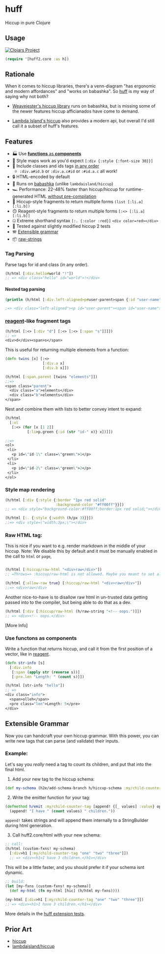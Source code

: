 # huff

Hiccup in pure Clojure

## Usage

[![Clojars Project](https://img.shields.io/clojars/v/io.github.escherize/huff.svg)](https://clojars.org/io.github.escherize/huff)

``` clojure
(require '[huff2.core :as h])
```

## Rationale

When it comes to hiccup libraries, there's a venn-diagram "has ergonomic and modern affordances" and "works on babashka". So [huff](https://github.com/escherize/huff) is my way of saying why not both?

- [Weavejester's hiccup library](https://github.com/weavejester/hiccup) runs on babashka, but is missing some of the newer features hiccup afficianados have come to demand.
 
- [Lambda Island's hiccup](https://github.com/lambdaisland/hiccup) also provides a modern api, but overall I'd still call it a subset of huff's features.
 
## Features

- 🏭 Use [**functions** as **components**](#use-functons-as-components) 
- 🎨 Style maps work as you'd expect `[:div {:style {:font-size 30}}]`
- 🔀 Include classes and ids tags [in any order](#tag-parsing)
  - `:div.a#id.b` or `:div.a.c#id` or `:#id.a.c` all work!
- 🔒️ HTML-encoded by default
- 👵 Runs on [babashka](https://github.com/babashka/babashka) (unlike `lambdaisland/hiccup`) 
- 🏎 Performance: 22-48% faster than hiccup/hiccup for runtime-generated HTML [without pre-compilation](https://github.com/escherize/huff/issues/8) 
- 🙂 Hiccup-style fragments to return multiple forms `(list [:li.a] [:li.b])` 
- 🙃 Reagent-style fragments to return multiple forms `[:<> [:li.a] [:li.b]]` 
- 🤐 Extreme shorthand syntax `[:. {:color :red}]` `<div color=red></div>` 
- 🦺 Tested against slightly modified hiccup 2 tests 
- 🪗 [Extensible grammar](#extendable-grammar)
- 📦 [raw-strings](https://github.com/escherize/huff/issues/5)

### Tag Parsing

Parse tags for id and class (in any order).

```clojure
(h/html [:div.hello#world "!"])
;; => <div class="hello" id="world">!</div>
```

#### Nested tag parsing

```clojure
(println (h/html [:div.left-aligned>p#user-parent>span {:id "user-name"} "Jason"]))

;=> <div class="left-aligned"><p id="user-parent"><span id="user-name">Jason</span></p></div>
```

### [reagent](https://github.com/reagent-project/reagent)-like fragment tags

```clojure
(h/html [:<> [:div "d"] [:<> [:<> [:span "s"]]]])
;; => 
<div>d</div><span>s</span>
```

This is useful for returning multiple elements from a function:

```clojure
(defn twins [x] [:<>
                 [:div.a x]
                 [:div.b x]])

(h/html [:span.parent [twins "elements"]])
;;=>
<span class="parent">
  <div class="a">elements</div>
  <div class="b">elements</div>
</span>

```

Nest and combine them with lists to better convey intent to expand:

``` clojure
(h/html
  [:ol
   [:<> (for [x [1 2]]
          [:li>p.green {:id (str "id-" x)} x])]])

;;=>
<ol>
 <li>
   <p id=\"id-1\" class=\"green\">1</p>
 </li>
 <li>
   <p id=\"id-2\" class=\"green\">2</p>
 </li>
</ol>

```

### Style map rendering

```clojure
(h/html [:div {:style {:border "1px red solid"
                       :background-color "#ff00ff"}}])
;; => <div style="background-color:#ff00ff;border:1px red solid;"></div>

(h/html [:. {:style {:width (h/px 3)}}])
;;=> <div style=\"width:3px;\"></div>
```

### Raw HTML tag:

This is nice if you want to e.g. render markdown in the middle of your hiccup. Note: We disable this by default and it must be manually enabled in the call to `html` or `page`,

``` clojure

(h/html [:hiccup/raw-html "<div>raw</div>"])
;; =Throws=> :hiccup/raw-html is not allowed. Maybe you meant to set allow-raw to true?

(h/html {:allow-raw true} [:hiccup/raw-html "<div>raw</div>"])
;;=> <div>raw</div>
```

Another nice-to-have is to disallow raw html in un-trusted data getting passed into to the compiler, but being able to do that as a dev.

``` clojure
(h/html [:div [:hiccup/raw-html (h/raw-string "<!-- oops.")]])
;; => <div><!-- oops.</div>
```

[More Info]

### Use functons as components

Write a function that returns hiccup, and call it from the first position of a vector, like in [reagent](https://cljdoc.org/d/reagent/reagent/1.2.0/doc/tutorials/using-square-brackets-instead-of-parentheses-#using-greet-via--1).

```clojure
(defn str-info [s]
  [:div.info
   [:span (apply str (reverse s))]
   [:pre.len "Length: " (count s)]])

(h/html [str-info "hello"])
;; => 
<div class="info">
  <span>olleh</span>
  <pre class="len">Length: 5</pre>
</div>
```

## Extensible Grammar

Now you can handcraft your own hiccup grammar. With this power, you can write new tags that can parse (and validate) their inputs.

### Example:

Let's say you _really_ need a tag to count its children, and put that into the final html.

1. Add your new tag to the hiccup schema:
``` clojure
(def my-schema (h2e/add-schema-branch h/hiccup-schema :my/child-counter-tag))
```

2. Write the emitter function for your tag:
``` clojure
(defmethod h/emit :my/child-counter-tag [append! {[_ values] :value} opts]
  (append! "I have " (count values) " children."))
```

`append!` takes strings and will append them internally to a StringBuilder during html generation.

3. Call huff2.core/html with your new schema:

``` clojure
;; call:
(h/html (custom-fxns! my-schema)
  [:div>h1 [:my/child-counter-tag "one" "two" "three"]])
  ;; => <div><h1>I have 3 children.</h1></div>
```

This will be a little faster, and you should prefer it if your schema isnt dynamic.

``` clojure
;; build:
(let [my-fxns (custom-fxns! my-schema)]
  (def my-html (fn my-html [hic] (h/html my-fxns))))
  
(my-html [:div>h1 [:my/child-counter-tag "one" "two" "three"]])
;; => <div><h1>I have 3 children.</h1></div>
```

More details in the [huff extension tests](./test/huff/extension_test.clj).

## Prior Art

- [hiccup](https://github.com/weavejester/hiccup)
- [lambdaisland/hiccup](https://github.com/lambdaisland/hiccup)
